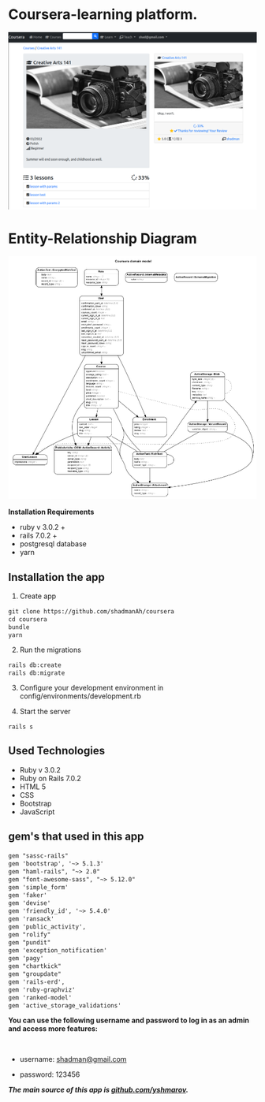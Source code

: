 # Coursera-learning platform.

![This is an image](https://github.com/shadmanAh/coursera/blob/main/coursera.png)

# Entity-Relationship Diagram

![This is an image](https://github.com/shadmanAh/coursera/blob/main/coursera_model.png)

**Installation Requirements**

- ruby v 3.0.2 +
- rails 7.0.2 +
- postgresql database
- yarn

## Installation the app

1. Create app

```
git clone https://github.com/shadmanAh/coursera
cd coursera
bundle
yarn
```

2. Run the migrations
```
rails db:create
rails db:migrate
```

3. Configure your development environment in config/environments/development.rb

4. Start the server
```
rails s
```

## Used Technologies

- Ruby v 3.0.2
- Ruby on Rails 7.0.2
- HTML 5
- CSS
- Bootstrap
- JavaScript

## gem's that used in this app

```
gem "sassc-rails"
gem 'bootstrap', '~> 5.1.3'
gem "haml-rails", "~> 2.0"
gem "font-awesome-sass", "~> 5.12.0"
gem 'simple_form'
gem 'faker'
gem 'devise'
gem 'friendly_id', '~> 5.4.0'
gem 'ransack'
gem 'public_activity',
gem "rolify"
gem "pundit"
gem 'exception_notification'
gem 'pagy'
gem "chartkick"
gem "groupdate"
gem 'rails-erd',
gem 'ruby-graphviz'
gem 'ranked-model'
gem 'active_storage_validations'

```

**You can use the following username and password to log in as an admin and access more features:**

‍‍
- username: shadman@gmail.com

- password: 123456


***The main source of this app is [github.com/yshmarov](https://github.com/corsego/corsego).***


